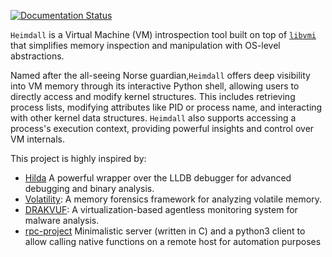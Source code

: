[![Documentation Status](https://readthedocs.org/projects/heimdal/badge/?version=latest)](https://heimdal.readthedocs.io/en/latest/?badge=latest)


`Heimdall` is a Virtual Machine (VM) introspection tool built on top of [`libvmi`](https://github.com/libvmi/libvmi)
that
simplifies memory inspection and manipulation with OS-level abstractions.

Named after the all-seeing Norse guardian,`Heimdall` offers deep visibility into VM memory through its interactive
Python shell, allowing users to directly access
and modify kernel structures. This includes retrieving process lists, modifying attributes like PID or process name, and
interacting with other kernel data structures. `Heimdall` also supports accessing a process's execution context,
providing
powerful insights and control over VM internals.



This project is highly inspired by:

- [Hilda](https://github.com/doronz88/hilda.git) A powerful wrapper over the LLDB debugger for advanced debugging and
  binary analysis.
- [Volatility](https://github.com/volatilityfoundation/volatility): A memory forensics framework for analyzing volatile
  memory.
- [DRAKVUF](https://github.com/tklengyel/drakvuf): A virtualization-based agentless monitoring system for malware
  analysis.
- [rpc-project](https://github.com/doronz88/rpc-project.git) Minimalistic server (written in C) and a python3 client to
  allow calling native functions on a remote host for automation purposes